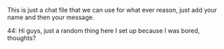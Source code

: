 This is just a chat file that we can use for what ever reason, just add your name and then your message. 

44: Hi guys, just a random thing here I set up because I was bored, thoughts?
